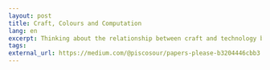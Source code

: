 ```yaml
---
layout: post
title: Craft, Colours and Computation
lang: en
excerpt: Thinking about the relationship between craft and technology by building a code-based loom.
tags: 
external_url: https://medium.com/@piscosour/papers-please-b3204446cbb3
---
```

